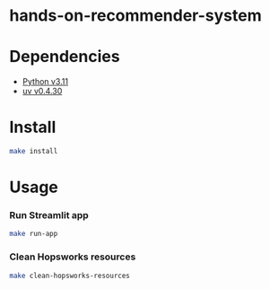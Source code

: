 # hands-on-recommender-system

# Dependencies

- [Python v3.11](https://www.python.org/downloads/)
- [uv v0.4.30](https://github.com/astral-sh/uv)

# Install

```bash
make install
```

# Usage

### Run Streamlit app

```bash
make run-app
```

### Clean Hopsworks resources

```bash
make clean-hopsworks-resources
```
